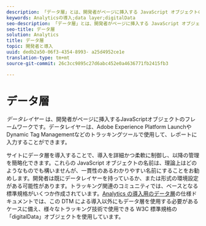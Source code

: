 ```yaml
---
description: 「データ層」とは、開発者がページに挿入する JavaScript オブジェクトのフレームワークのことを指します。
keywords: Analyticsの導入;data layer;digitalData
seo-description: 「データ層」とは、開発者がページに挿入する JavaScript オブジェクトのフレームワークのことを指します。データ層は、トラッキングツール（Dynamic Tag Management といったタグ管理システムなど）でレポートへの情報入力に使用できます。
seo-title: データ層
solution: Analytics
title: データ層
topic: 開発者と導入
uuid: dedb2a50-06f3-4354-8993- a25d4952ce1e
translation-type: tm+mt
source-git-commit: 26c3cc9895c27d6abc452e0a4636771fb2415fb3

---
```



# データ層

_データレイヤー_ は、開発者がページに挿入するJavaScriptオブジェクトのフレームワークです。データレイヤーは、Adobe Experience Platform LaunchやDynamic Tag Managementなどのトラッキングツールで使用して、レポートに入力することができます。

サイトにデータ層を導入することで、導入を詳細かつ柔軟に制御し、以降の管理を簡略化できます。これらの JavaScript オブジェクトの名前は、理論上はどのようなものでも構いませんが、一貫性のあるわかりやすい名前にすることをお勧めします。開発者は既にデータレイヤーを持っているか、または形式の環境設定がある可能性があります。トラッキング関連のコミュニティでは、ベースとなる標準規格がいくつか作成されています。[Analytics の導入用のデータ層](assets/datalayer-documentation.pdf)の仕様ドキュメントでは、この DTM による導入以外にもデータ層を使用する必要があるケースに備え、様々なトラッキング技術で使用できる W3C 標準規格の「digitalData」オブジェクトを使用しています。
